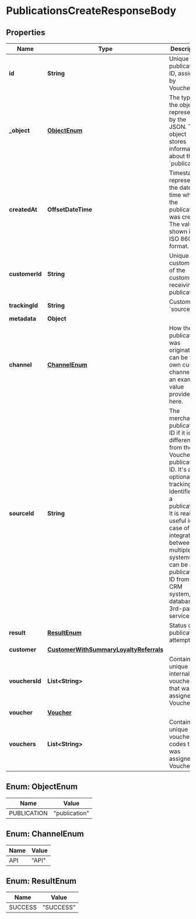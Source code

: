 

# PublicationsCreateResponseBody


## Properties

| Name | Type | Description |
|------------ | ------------- | ------------- |
|**id** | **String** | Unique publication ID, assigned by Voucherify. |
|**_object** | [**ObjectEnum**](#ObjectEnum) | The type of the object represented by the JSON. This object stores information about the &#x60;publication&#x60;. |
|**createdAt** | **OffsetDateTime** | Timestamp representing the date and time when the publication was created. The value is shown in the ISO 8601 format. |
|**customerId** | **String** | Unique customer ID of the customer receiving the publication. |
|**trackingId** | **String** | Customer&#39;s &#x60;source_id&#x60;. |
|**metadata** | **Object** |  |
|**channel** | [**ChannelEnum**](#ChannelEnum) | How the publication was originated. It can be your own custom channel or an example value provided here. |
|**sourceId** | **String** | The merchant&#39;s publication ID if it is different from the Voucherify publication ID. It&#39;s an optional tracking identifier of a publication. It is really useful in case of an integration between multiple systems. It can be a publication ID from a CRM system, database or 3rd-party service.  |
|**result** | [**ResultEnum**](#ResultEnum) | Status of the publication attempt. |
|**customer** | [**CustomerWithSummaryLoyaltyReferrals**](CustomerWithSummaryLoyaltyReferrals.md) |  |
|**vouchersId** | **List&lt;String&gt;** | Contains the unique internal voucher ID that was assigned by Voucherify. |
|**voucher** | [**Voucher**](Voucher.md) |  |
|**vouchers** | **List&lt;String&gt;** | Contains the unique voucher codes that was assigned by Voucherify. |



## Enum: ObjectEnum

| Name | Value |
|---- | -----|
| PUBLICATION | &quot;publication&quot; |



## Enum: ChannelEnum

| Name | Value |
|---- | -----|
| API | &quot;API&quot; |



## Enum: ResultEnum

| Name | Value |
|---- | -----|
| SUCCESS | &quot;SUCCESS&quot; |



